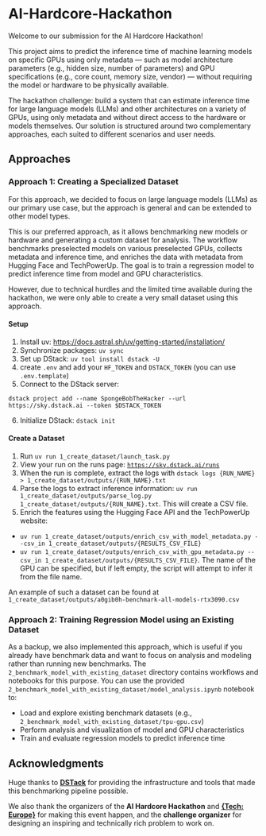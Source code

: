 # AI-Hardcore-Hackathon

Welcome to our submission for the AI Hardcore Hackathon!

This project aims to predict the inference time of machine learning models on specific GPUs using only metadata — such as model architecture parameters (e.g., hidden size, number of parameters) and GPU specifications (e.g., core count, memory size, vendor) — without requiring the model or hardware to be physically available.

The hackathon challenge: build a system that can estimate inference time for large language models (LLMs) and other architectures on a variety of GPUs, using only metadata and without direct access to the hardware or models themselves. Our solution is structured around two complementary approaches, each suited to different scenarios and user needs.

## Approaches

### Approach 1: Creating a Specialized Dataset

For this approach, we decided to focus on large language models (LLMs) as our primary use case, but the approach is general and can be extended to other model types.

This is our preferred approach, as it allows benchmarking new models or hardware and generating a custom dataset for analysis. The workflow benchmarks preselected models on various preselected GPUs, collects metadata and inference time, and enriches the data with metadata from Hugging Face and TechPowerUp. The goal is to train a regression model to predict inference time from model and GPU characteristics.

However, due to technical hurdles and the limited time available during the hackathon, we were only able to create a very small dataset using this approach.

#### Setup
1. Install uv: https://docs.astral.sh/uv/getting-started/installation/
2. Synchronize packages: `uv sync`
3. Set up DStack: `uv tool install dstack -U`
4. create `.env` and add your `HF_TOKEN` and `DSTACK_TOKEN` (you can use `.env.template`)
5. Connect to the DStack server:
```
dstack project add --name SpongeBobTheHacker --url https://sky.dstack.ai --token $DSTACK_TOKEN
```
6. Initialize DStack: `dstack init`

#### Create a Dataset
1. Run `uv run 1_create_dataset/launch_task.py`
2. View your run on the runs page: [`https://sky.dstack.ai/runs`](https://sky.dstack.ai/runs)
3. When the run is complete, extract the logs with `dstack logs {RUN_NAME} > 1_create_dataset/outputs/{RUN_NAME}.txt`
4. Parse the logs to extract inference information: `uv run 1_create_dataset/outputs/parse_log.py 1_create_dataset/outputs/{RUN_NAME}.txt`. This will create a CSV file.
5. Enrich the features using the Hugging Face API and the TechPowerUp website:
  - `uv run 1_create_dataset/outputs/enrich_csv_with_model_metadata.py --csv_in 1_create_dataset/outputs/{RESULTS_CSV_FILE}`
  - `uv run 1_create_dataset/outputs/enrich_csv_with_gpu_metadata.py --csv_in 1_create_dataset/outputs/{RESULTS_CSV_FILE}`. The name of the GPU can be specified, but if left empty, the script will attempt to infer it from the file name.

An example of such a dataset can be found at `1_create_dataset/outputs/a0gib0h-benchmark-all-models-rtx3090.csv`

### Approach 2: Training Regression Model using an Existing Dataset

As a backup, we also implemented this approach, which is useful if you already have benchmark data and want to focus on analysis and modeling rather than running new benchmarks. The `2_benchmark_model_with_existing_dataset` directory contains workflows and notebooks for this purpose. You can use the provided `2_benchmark_model_with_existing_dataset/model_analysis.ipynb` notebook to:
- Load and explore existing benchmark datasets (e.g., `2_benchmark_model_with_existing_dataset/tpu-gpu.csv`)
- Perform analysis and visualization of model and GPU characteristics
- Train and evaluate regression models to predict inference time

## Acknowledgments

Huge thanks to [**DSTack**](https://dstack.ai) for providing the infrastructure and tools that made this benchmarking pipeline possible.

We also thank the organizers of the **AI Hardcore Hackathon** and [**{Tech: Europe}**](https://blog.techeurope.io) for making this event happen, and the **challenge organizer** for designing an inspiring and technically rich problem to work on.